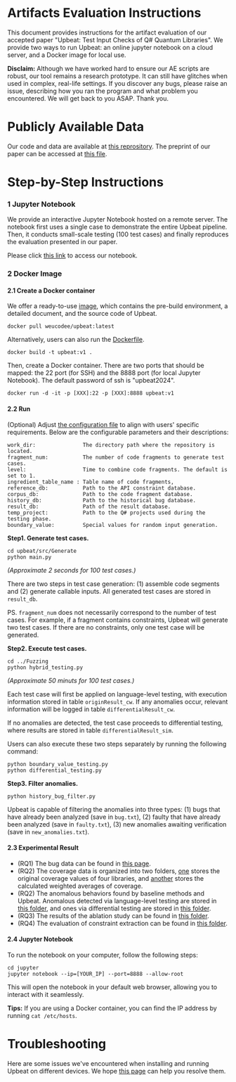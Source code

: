 # Artifacts Evaluation Instructions

This document provides instructions for the artifact evaluation of our accepted paper "Upbeat: Test Input Checks of Q# Quantum Libraries". We provide two ways to run Upbeat: an online jupyter notebook on a cloud server, and a Docker image for local use.

**Disclaim:** Although we have worked hard to ensure our AE scripts are robust, our tool remains a research prototype. It can still have glitches when used in complex, real-life settings. If you discover any bugs, please raise an issue, describing how you ran the program and what problem you encountered. We will get back to you ASAP. Thank you.

# Publicly Available Data

Our code and data are available at [this reprository](https://github.com/NWU-NISL-Fuzzing/upbeat). The preprint of our paper can be accessed at [this file](docs/preprint.pdf). 

# Step-by-Step Instructions

### 1 Jupyter Notebook

We provide an interactive Jupyter Notebook hosted on a remote server. The notebook first uses a single case to demonstrate the entire Upbeat pipeline. Then, it conducts small-scale testing (100 test cases) and finally reproduces the evaluation presented in our paper. 

Please click [this link](http://issta2024upbeat.free.idcfengye.com) to access our notebook.

### 2 Docker Image

#### 2.1 Create a Docker container

We offer a ready-to-use [image](https://hub.docker.com/repository/docker/weucodee/upbeat/general), which contains the pre-build environment, a detailed document, and the source code of Upbeat. 

```
docker pull weucodee/upbeat:latest
```

Alternatively, users can also run the [Dockerfile](Dockerfile). 

```
docker build -t upbeat:v1 .
```

Then, create a Docker container. There are two ports that should be mapped: the 22 port (for SSH) and the 8888 port (for local Jupyter Notebook). The default password of ssh is "upbeat2024". 

```
docker run -d -it -p [XXX]:22 -p [XXX]:8888 upbeat:v1
```

#### 2.2 Run

(Optional) Adjust [the configuration file](src/config.json) to align with users' specific requirements. Below are the configurable parameters and their descriptions:

```
work_dir:               The directory path where the repository is located.
fragment_num:           The number of code fragments to generate test cases.
level:                  Time to combine code fragments. The default is set to 1.
ingredient_table_name : Table name of code fragments,
reference_db:           Path to the API constraint database.
corpus_db:              Path to the code fragment database.
history_db:             Path to the historical bug database.
result_db:              Path of the result database.
temp_project:           Path to the Q# projects used during the testing phase.
boundary_value:         Special values for random input generation.
```

**Step1. Generate test cases.**

```
cd upbeat/src/Generate
python main.py
```

_(Approximate 2 seconds for 100 test cases.)_

There are two steps in test case generation: (1) assemble code segments and (2) generate callable inputs. All generated test cases are stored in `result_db`.

PS. `fragment_num` does not necessarily correspond to the number of test cases. For example, if a fragment contains constraints, Upbeat will generate two test cases. If there are no constraints, only one test case will be generated.

**Step2. Execute test cases.**

```
cd ../Fuzzing
python hybrid_testing.py
```

_(Approximate 50 minuts for 100 test cases.)_

Each test case will first be applied on language-level testing, with execution information stored in table `originResult_cw`. If any anomalies occur, relevant information will be logged in table `differentialResult_cw`. 

If no anomalies are detected, the test case proceeds to differential testing, where results are stored in table `differentialResult_sim`.

Users can also execute these two steps separately by running the following command:

```
python boundary_value_testing.py
python differential_testing.py
```

**Step3. Filter anomalies.**

```
python history_bug_filter.py
```

Upbeat is capable of filtering the anomalies into three types: (1) bugs that have already been analyzed (save in `bug.txt`), (2) faulty that have already been analyzed (save in `faulty.txt`), (3) new anomalies awaiting verification (save in `new_anomalies.txt`). 

#### 2.3 Experimental Result

+ (RQ1) The bug data can be found in [this page](data/result/BugList.md). 
+ (RQ2) The coverage data is organized into two folders, [one](data/experiment/cov-result-origin) stores the original coverage values of four libraries, and [another](data/experiment/cov-result-calculated) stores the calculated weighted averages of coverage.
+ (RQ2) The anomalous behaviors found by baseline methods and Upbeat. Anomalous detected via language-level testing are stored in [this folder](data/experiment/anomalies-lang), and ones via differential testing are stored in [this folder](data/experiment/anomalies-diff).
+ (RQ3) The results of the ablation study can be found in [this folder](data/experiment/ablation-study).
+ (RQ4) The evaluation of constraint extraction can be found in [this folder](data/experiment/constraint-extraction).

#### 2.4 Jupyter Notebook

To run the notebook on your computer, follow the following steps:

```
cd jupyter
jupyter notebook --ip=[YOUR_IP] --port=8888 --allow-root
```

This will open the notebook in your default web browser, allowing you to interact with it seamlessly.

**Tips:** If you are using a Docker container, you can find the IP address by running `cat /etc/hosts`.

# Troubleshooting

Here are some issues we've encountered when installing and running Upbeat on different devices. We hope [this page](docs/CommonIssues.md) can help you resolve them.
